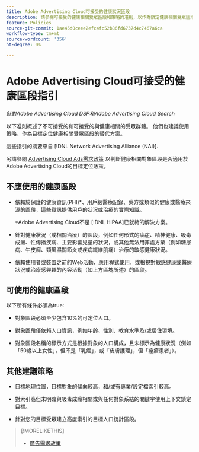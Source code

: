 ```yaml
---
title: Adobe Advertising Cloud可接受的健康狀況區段
description: 請參閱可接受的健康相關受眾區段和策略的准則，以作為鎖定健康相關受眾區段的替代方案。
feature: Policies
source-git-commit: 1ae45d0ceee2efc4fc52b86fd6737d4c7467a6ca
workflow-type: tm+mt
source-wordcount: '356'
ht-degree: 0%

---
```


# Adobe Advertising Cloud可接受的健康區段指引

*針對Adobe Advertising Cloud DSP和Adobe Advertising Cloud Search*

以下准則概述了不可接受的和可接受的與健康相關的受眾群體。 他們也建議使用策略，作為目標定位健康相關受眾區段的替代方案。

這些指引的摘要來自 [!DNL Network Advertising Alliance (NAI)].

另請參閱 [Advertising Cloud Ads需求政策](/help/policies/ad-requirements-policy.md) 以判斷健康相關對象區段是否適用於Adobe Advertising Cloud的目標定位政策。

## 不應使用的健康區段

* 依賴於保護的健康資訊(PHI)\*、用戶級醫療記錄、藥方或類似的健康或醫療來源的區段，這些資訊提供用戶的狀況或治療的實際知識。

   \*Adobe Advertising Cloud不是 [!DNL HIPAA]已就緒的解決方案。

* 針對健康狀況（或相關治療）的區段，例如任何形式的癌症、精神健康、吸毒成癮、性傳播疾病、主要影響兒童的狀況，或其他無法用非處方藥（例如糖尿病、牛皮癬、類風濕關節炎或疾病纖維肌痛）治療的敏感健康狀況。

* 依賴使用者或裝置之前的Web活動、應用程式使用，或檢視對敏感健康或醫療狀況或治療感興趣的內容活動（如上方區塊所述）的區段。

## 可使用的健康區段

以下所有條件必須為true:

* 對象區段必須至少包含10%的可定位人口。

* 對象區段僅依賴人口資訊，例如年齡、性別、教育水準及/或居住環境。

* 對象區段名稱的標示方式是根據對象的人口構成，且未標示為健康狀況（例如「50歲以上女性」，但不是「乳癌」，或「皮膚護理」，但「痤瘡患者」）。

## 其他建議策略

* 目標地理位置，目標對象的傾向較高，和/或有專業/設定檔索引較高。

* 對索引高但未明確與吸毒成癮相關或與任何對象系結的關鍵字使用上下文鎖定目標。

* 針對您的目標受眾建立高度索引的目標人口統計區段。

>[!MORELIKETHIS]
>
>* [廣告需求政策](/help/policies/ad-requirements-policy.md)

